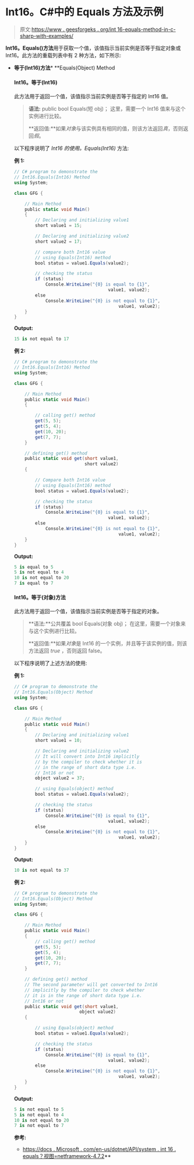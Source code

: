 # Int16。C#中的 Equals 方法及示例

> 原文:[https://www . geesforgeks . org/int 16-equals-method-in-c-sharp-with-examples/](https://www.geeksforgeeks.org/int16-equals-method-in-c-sharp-with-examples/)

**Int16。Equals()方法**用于获取一个值，该值指示当前实例是否等于指定对象或 Int16。此方法的重载列表中有 2 种方法，如下所示:

*   **等于(Int16)方法***   **Equals(Object) Method

    #### Int16。等于(Int16)

    此方法用于返回一个值，该值指示当前实例是否等于指定的 Int16 值。

    > **语法:** public bool Equals(短 obj)；
    > 这里，需要一个 Int16 值来与这个实例进行比较。
    > 
    > **返回值:**如果*对象*与该实例具有相同的值，则该方法返回*真*，否则返回*假*。

    以下程序说明了 *Int16 的使用。Equals(Int16)* 方法:

    **例 1:**

    ```cs
    // C# program to demonstrate the
    // Int16.Equals(Int16) Method
    using System;

    class GFG {

        // Main Method
        public static void Main()
        {
            // Declaring and initializing value1
            short value1 = 15;

            // Declaring and initializing value2
            short value2 = 17;

            // compare both Int16 value
            // using Equals(Int16) method
            bool status = value1.Equals(value2);

            // checking the status
            if (status)
                Console.WriteLine("{0} is equal to {1}",
                                        value1, value2);
            else
                Console.WriteLine("{0} is not equal to {1}",
                                            value1, value2);
        }
    }
    ```

    **Output:**

    ```cs
    15 is not equal to 17

    ```

    **例 2:**

    ```cs
    // C# program to demonstrate the
    // Int16.Equals(Int16) Method
    using System;

    class GFG {

        // Main Method
        public static void Main()
        {

            // calling get() method
            get(5, 5);
            get(5, 4);
            get(10, 20);
            get(7, 7);
        }

        // defining get() method
        public static void get(short value1,
                               short value2)
        {

            // Compare both Int16 value
            // using Equals(Int16) method
            bool status = value1.Equals(value2);

            // checking the status
            if (status)
                Console.WriteLine("{0} is equal to {1}",
                                        value1, value2);
            else
                Console.WriteLine("{0} is not equal to {1}",
                                            value1, value2);
        }
    }
    ```

    **Output:**

    ```cs
    5 is equal to 5
    5 is not equal to 4
    10 is not equal to 20
    7 is equal to 7

    ```

    #### Int16。等于(对象)方法

    此方法用于返回一个值，该值指示当前实例是否等于指定的对象。

    > **语法:**公共覆盖 bool Equals(对象 obj)；
    > 在这里，需要一个对象来与这个实例进行比较。
    > 
    > **返回值:**如果*对象*是 Int16 的一个实例，并且等于该实例的值，则该方法返回 *true* ，否则返回 false。

    以下程序说明了上述方法的使用:

    **例 1:**

    ```cs
    // C# program to demonstrate the
    // Int16.Equals(Object) Method
    using System;

    class GFG {

        // Main Method
        public static void Main()
        {
            // Declaring and initializing value1
            short value1 = 10;

            // Declaring and initializing value2
            // It will convert into Int16 implicitly 
            // by the compiler to check whether it is 
            // in the range of short data type i.e. 
            // Int16 or not
            object value2 = 37;

            // using Equals(object) method
            bool status = value1.Equals(value2);

            // checking the status
            if (status)
                Console.WriteLine("{0} is equal to {1}",
                                        value1, value2);
            else
                Console.WriteLine("{0} is not equal to {1}",
                                            value1, value2);
        }
    }
    ```

    **Output:**

    ```cs
    10 is not equal to 37

    ```

    **例 2:**

    ```cs
    // C# program to demonstrate the
    // Int16.Equals(Object) Method
    using System;

    class GFG {

        // Main Method
        public static void Main()
        {
            // calling get() method
            get(5, 5);
            get(5, 4);
            get(10, 20);
            get(7, 7);
        }

        // defining get() method
        // The second parameter will get converted to Int16  
        // implicitly by the compiler to check whether  
        // it is in the range of short data type i.e. 
        // Int16 or not
        public static void get(short value1,
                             object value2)
        {

            // using Equals(object) method
            bool status = value1.Equals(value2);

            // checking the status
            if (status)
                Console.WriteLine("{0} is equal to {1}",
                                        value1, value2);
            else
                Console.WriteLine("{0} is not equal to {1}",
                                            value1, value2);
        }
    }
    ```

    **Output:**

    ```cs
    5 is not equal to 5
    5 is not equal to 4
    10 is not equal to 20
    7 is not equal to 7

    ```

    **参考:**

    *   [https://docs . Microsoft . com/en-us/dotnet/API/system . int 16 . equals？视图=netframework-4.7.2](https://docs.microsoft.com/en-us/dotnet/api/system.int16.equals?view=netframework-4.7.2)**